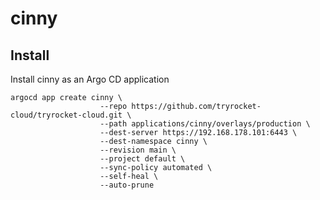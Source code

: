 # cinny

## Install

Install cinny as an Argo CD application

    argocd app create cinny \
                        --repo https://github.com/tryrocket-cloud/tryrocket-cloud.git \
                        --path applications/cinny/overlays/production \
                        --dest-server https://192.168.178.101:6443 \
                        --dest-namespace cinny \
                        --revision main \
                        --project default \
                        --sync-policy automated \
                        --self-heal \
                        --auto-prune
